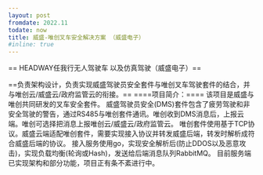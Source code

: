```yaml
---
layout: post
fromdate: 2022.11
todate: now 
title: 威盛-唯创叉车安全解决方案 （威盛电子）
#inline: true
---
```

== HEADWAY任我行无人驾驶车 以及仿真驾驶（威盛电子）==

==负责架构设计，负责实现威盛驾驶员安全套件与唯创叉车驾驶套件的结合，并与唯创云/威盛云/政府监管云的衔接。==
====项目简介：====
该项目是威盛与唯创共同研发的叉车安全套件。
威盛驾驶员安全(DMS)套件包含了疲劳驾驶和非安全驾驶的警告，通过RS485与唯创套件通讯。唯创收到DMS消息后，上报云端。唯创可选择把消息上报唯创云/威盛云/政府监管云。
唯创套件使用基于TCP协议。威盛云端适配唯创套件，需要实现接入协议并转发威盛后端，转发时解析成符合威盛后端的协议。
接入服务使用go，实现安全解析后(防止DDOS以及恶意攻击)，实现负载均衡(轮询或Hash)，发送给后端消息队列RabbitMQ。 
目前服务端已实现架构和部分功能，项目正有条不紊进行中。
